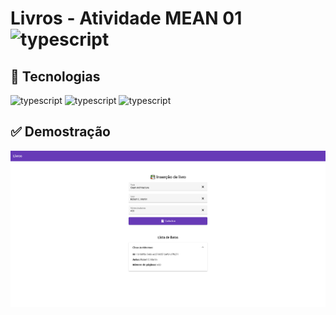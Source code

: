 <h1>
Livros - Atividade MEAN 01
<img src="https://cdn.svgporn.com/logos/angular.svg" alt="typescript" width="110" height="35"/>
</h1>

## 🚀 Tecnologias

<p>
<img src="https://cdn.svgporn.com/logos/typescript-icon.svg" alt="typescript" width="30" height="30"/>
<img src="https://cdn.svgporn.com/logos/angular-icon.svg" alt="typescript" width="30" height="30"/>
<img src="https://cdn.svgporn.com/logos/material-ui.svg" alt="typescript" width="30" height="30"/>
</p>

## ✅ Demostração
<img src=".github/github@screen.png" alt="demostração" />

